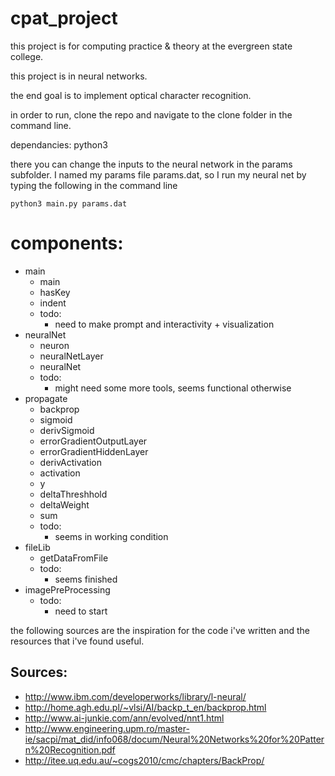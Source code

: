 cpat_project
============

this project is for computing practice & theory at the evergreen state college.

this project is in neural networks.

the end goal is to implement optical character recognition.

in order to run, clone the repo and navigate to the clone folder in the command line.

dependancies: python3

there you can change the inputs to the neural network in the params subfolder. I named
my params file params.dat, so I run my neural net by typing the following in the command line

```
python3 main.py params.dat
```

components:
============
* main
  * main
  * hasKey
  * indent
  * todo:
     * need to make prompt and interactivity + visualization
* neuralNet
  * neuron
  * neuralNetLayer
  * neuralNet
  * todo:
     * might need some more tools, seems functional otherwise
* propagate
  * backprop
  * sigmoid
  * derivSigmoid
  * errorGradientOutputLayer
  * errorGradientHiddenLayer
  * derivActivation
  * activation
  * y
  * deltaThreshhold
  * deltaWeight
  * sum
  * todo:
     * seems in working condition
* fileLib
  * getDataFromFile
  * todo:
     * seems finished
* imagePreProcessing
  * todo:
     * need to start

the following sources are the inspiration for the code
i've written and the resources that i've found useful.

Sources:
--------
   - http://www.ibm.com/developerworks/library/l-neural/
   - http://home.agh.edu.pl/~vlsi/AI/backp_t_en/backprop.html
   - http://www.ai-junkie.com/ann/evolved/nnt1.html
   - http://www.engineering.upm.ro/master-ie/sacpi/mat_did/info068/docum/Neural%20Networks%20for%20Pattern%20Recognition.pdf
   - http://itee.uq.edu.au/~cogs2010/cmc/chapters/BackProp/


